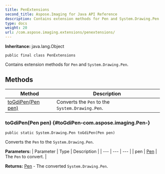 ```yaml
---
title: PenExtensions
second_title: Aspose.Imaging for Java API Reference
description: Contains extension methods for Pen and System.Drawing.Pen.
type: docs
weight: 20
url: /com.aspose.imaging.extensions/penextensions/
---
```

**Inheritance:**
java.lang.Object
```
public final class PenExtensions
```

Contains extension methods for `Pen` and `System.Drawing.Pen`.
## Methods

| Method | Description |
| --- | --- |
| [toGdiPen(Pen pen)](#toGdiPen-com.aspose.imaging.Pen-) | Converts the `Pen` to the `System.Drawing.Pen`. |
### toGdiPen(Pen pen) {#toGdiPen-com.aspose.imaging.Pen-}
```
public static System.Drawing.Pen toGdiPen(Pen pen)
```


Converts the `Pen` to the `System.Drawing.Pen`.

**Parameters:**
| Parameter | Type | Description |
| --- | --- | --- |
| pen | [Pen](../../com.aspose.imaging/pen) | The `Pen` to convert. |

**Returns:**
[Pen](../../com.aspose.ms.system.drawing/pen) - The converted `System.Drawing.Pen`.
